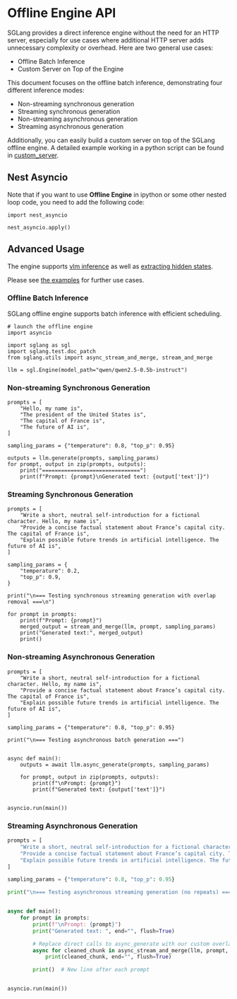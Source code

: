 # Offline Engine API

SGLang provides a direct inference engine without the need for an HTTP server, especially for use cases where additional HTTP server adds unnecessary complexity or overhead. Here are two general use cases:

* Offline Batch Inference
* Custom Server on Top of the Engine

This document focuses on the offline batch inference, demonstrating four different inference modes:

* Non-streaming synchronous generation
* Streaming synchronous generation
* Non-streaming asynchronous generation
* Streaming asynchronous generation

Additionally, you can easily build a custom server on top of the SGLang offline engine. A detailed example working in a python script can be found in [custom\_server](https://github.com/sgl-project/sglang/blob/main/examples/runtime/engine/custom_server.py).

## Nest Asyncio

Note that if you want to use **Offline Engine** in ipython or some other nested loop code, you need to add the following code:

```
import nest_asyncio

nest_asyncio.apply()
```

## Advanced Usage

The engine supports [vlm inference](https://github.com/sgl-project/sglang/blob/main/examples/runtime/engine/offline_batch_inference_vlm.py) as well as [extracting hidden states](https://github.com/sgl-project/sglang/blob/main/examples/runtime/hidden_states).

Please see [the examples](https://github.com/sgl-project/sglang/tree/main/examples/runtime/engine) for further use cases.

### Offline Batch Inference

SGLang offline engine supports batch inference with efficient scheduling.

```
# launch the offline engine
import asyncio

import sglang as sgl
import sglang.test.doc_patch
from sglang.utils import async_stream_and_merge, stream_and_merge

llm = sgl.Engine(model_path="qwen/qwen2.5-0.5b-instruct")
```

### Non-streaming Synchronous Generation

```
prompts = [
    "Hello, my name is",
    "The president of the United States is",
    "The capital of France is",
    "The future of AI is",
]

sampling_params = {"temperature": 0.8, "top_p": 0.95}

outputs = llm.generate(prompts, sampling_params)
for prompt, output in zip(prompts, outputs):
    print("===============================")
    print(f"Prompt: {prompt}\nGenerated text: {output['text']}")
```

### Streaming Synchronous Generation

```
prompts = [
    "Write a short, neutral self-introduction for a fictional character. Hello, my name is",
    "Provide a concise factual statement about France’s capital city. The capital of France is",
    "Explain possible future trends in artificial intelligence. The future of AI is",
]

sampling_params = {
    "temperature": 0.2,
    "top_p": 0.9,
}

print("\n=== Testing synchronous streaming generation with overlap removal ===\n")

for prompt in prompts:
    print(f"Prompt: {prompt}")
    merged_output = stream_and_merge(llm, prompt, sampling_params)
    print("Generated text:", merged_output)
    print()
```

### Non-streaming Asynchronous Generation

```
prompts = [
    "Write a short, neutral self-introduction for a fictional character. Hello, my name is",
    "Provide a concise factual statement about France’s capital city. The capital of France is",
    "Explain possible future trends in artificial intelligence. The future of AI is",
]

sampling_params = {"temperature": 0.8, "top_p": 0.95}

print("\n=== Testing asynchronous batch generation ===")


async def main():
    outputs = await llm.async_generate(prompts, sampling_params)

    for prompt, output in zip(prompts, outputs):
        print(f"\nPrompt: {prompt}")
        print(f"Generated text: {output['text']}")


asyncio.run(main())
```

### Streaming Asynchronous Generation

```python
prompts = [
    "Write a short, neutral self-introduction for a fictional character. Hello, my name is",
    "Provide a concise factual statement about France’s capital city. The capital of France is",
    "Explain possible future trends in artificial intelligence. The future of AI is",
]

sampling_params = {"temperature": 0.8, "top_p": 0.95}

print("\n=== Testing asynchronous streaming generation (no repeats) ===")


async def main():
    for prompt in prompts:
        print(f"\nPrompt: {prompt}")
        print("Generated text: ", end="", flush=True)

        # Replace direct calls to async_generate with our custom overlap-aware version
        async for cleaned_chunk in async_stream_and_merge(llm, prompt, sampling_params):
            print(cleaned_chunk, end="", flush=True)

        print()  # New line after each prompt


asyncio.run(main())
```
